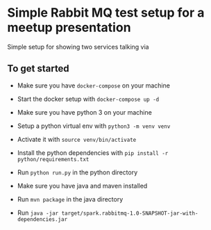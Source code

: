 # Simple Rabbit MQ test setup for a meetup presentation

Simple setup for showing two services talking via 
## To get started
* Make sure you have `docker-compose` on your machine
* Start the docker setup with `docker-compose up -d`
* Make sure you have python 3 on your machine
* Setup a python virtual env with `python3 -m venv venv`
* Activate it with `source venv/bin/activate`
* Install the python dependencies with `pip install -r python/requirements.txt`
* Run `python run.py` in the python directory

* Make sure you have java and maven installed
* Run `mvn package` in the java directory
* Run `java -jar target/spark.rabbitmq-1.0-SNAPSHOT-jar-with-dependencies.jar`
